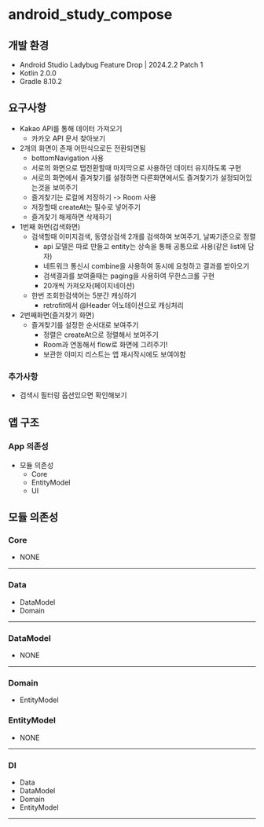 # android_study_compose

## 개발 환경
- Android Studio Ladybug Feature Drop | 2024.2.2 Patch 1
- Kotlin 2.0.0
- Gradle 8.10.2

## 요구사항
- Kakao API를 통해 데이터 가져오기
  - 카카오 API 문서 찾아보기
- 2개의 화면이 존재 어떤식으로든 전환되면됨
  - bottomNavigation 사용
  - 서로의 화면으로 탭전환할때 마지막으로 사용하던 데이터 유지하도록 구현
  - 서로의 화면에서 즐겨찾기를 설정하면 다른화면에서도 즐겨찾기가 설정되어있는것을 보여주기
  - 즐겨찾기는 로컬에 저장하기 -> Room 사용
  - 저장할때 createAt는 필수로 넣어주기
  - 즐겨찾기 해제하면 삭제하기
- 1번째 화면(검색화면)
  - 검색할때 이미지검색, 동영상검색 2개를 검색하여 보여주기, 날짜기준으로 정렬
    - api 모델은 따로 만들고 entity는 상속을 통해 공통으로 사용(같은 list에 담자)
    - 네트워크 통신시 combine을 사용하여 동시에 요청하고 결과를 받아오기
    - 검색결과를 보여줄때는 paging을 사용하여 무한스크롤 구현
    - 20개씩 가져오자(페이지네이션)
  - 한번 조회한검색어는 5분간 캐싱하기
    - retrofit에서 @Header 어노테이션으로 캐싱처리
- 2번째화면(즐겨찾기 화면)
  - 즐겨찾기를 설정한 순서대로 보여주기
    - 정렬은 createAt으로 정렬해서 보여주기
    - Room과 연동해서 flow로 화면에 그려주기!
    - 보관한 이미지 리스트는 앱 재시작시에도 보여야함

### 추가사항
- 검색시 필터링 옵션있으면 확인해보기

## 앱 구조
### App 의존성
- 모듈 의존성
  - Core
  - EntityModel
  - UI 

## 모듈 의존성

### Core
- NONE
---
### Data
- DataModel
- Domain
---
### DataModel
- NONE
---
### Domain
- EntityModel
### EntityModel
- NONE
---
### DI
- Data
- DataModel
- Domain
- EntityModel
---
